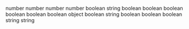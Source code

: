 number
number
number
number
boolean
string
boolean
boolean
boolean
boolean
boolean
boolean
object
boolean
string
boolean
boolean
boolean
string
string